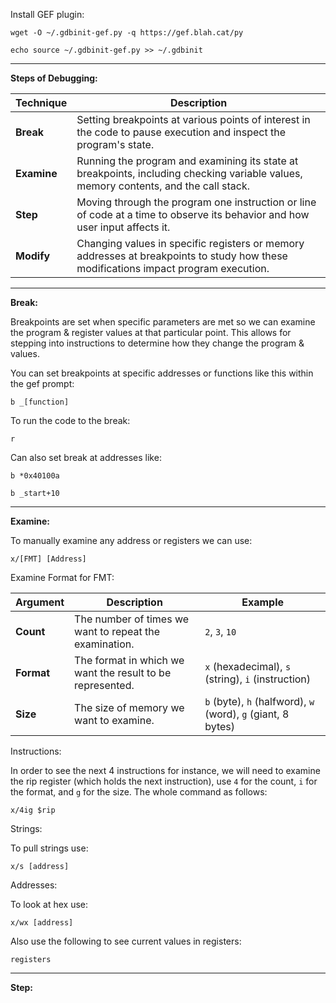 
Install GEF plugin: 

	wget -O ~/.gdbinit-gef.py -q https://gef.blah.cat/py

	echo source ~/.gdbinit-gef.py >> ~/.gdbinit

-------------------------------------------

**Steps of Debugging:** 

| Technique | Description |
|-----------|-------------|
| **Break** | Setting breakpoints at various points of interest in the code to pause execution and inspect the program's state. |
| **Examine** | Running the program and examining its state at breakpoints, including checking variable values, memory contents, and the call stack. |
| **Step** | Moving through the program one instruction or line of code at a time to observe its behavior and how user input affects it. |
| **Modify** | Changing values in specific registers or memory addresses at breakpoints to study how these modifications impact program execution. |

-------------------------------------------

**Break:** 

Breakpoints are set when specific parameters are met so we can examine the program & register values at that particular point. This allows for stepping into instructions to determine how they change the program & values. 

You can set breakpoints at specific addresses or functions like this within the gef prompt: 

	b _[function]

To run the code to the break:

	r

Can also set break at addresses like: 

	b *0x40100a

	b _start+10

-------------------------------------------

**Examine:** 

To manually examine any address or registers we can use: 

	x/[FMT] [Address]


Examine Format for FMT:

| Argument   | Description                                               | Example                                                      |
| ---------- | --------------------------------------------------------- | ------------------------------------------------------------ |
| **Count**  | The number of times we want to repeat the examination.    | `2`, `3`, `10`                                               |
| **Format** | The format in which we want the result to be represented. | `x` (hexadecimal), `s` (string), `i` (instruction)           |
| **Size**   | The size of memory we want to examine.                    | `b` (byte), `h` (halfword), `w` (word), `g` (giant, 8 bytes) |

Instructions:

In order to see the next 4 instructions for instance, we will need to examine the rip register (which holds the next instruction), use `4` for the count, `i` for the format, and `g` for the size. The whole command as follows:

	x/4ig $rip


Strings: 

To pull strings use: 

	x/s [address]


Addresses: 

To look at hex use: 

	x/wx [address]

Also use the following to see current values in registers: 

	registers

-------------------------------------------

**Step:** 

